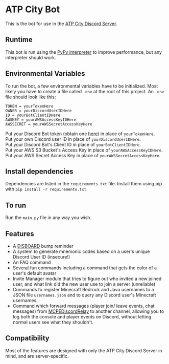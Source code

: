 # ATP City Bot
This is the bot for use in the [ATP City Discord Server](https://discord.atpcity.ga).

## Runtime
This bot is run using the [PyPy interpreter](https://www.pypy.org/) to improve performance, but any interpreter should work.

## Environmental Variables
To run the bot, a few environmental variables have to be initialized. Most likely you have to create a file called `.env` at the root of this project.
An `.env` file should look like this: 

    TOKEN = yourTokenHere
    OWNER = yourDiscordUserIDHere
    ID = yourBotClientIDHere
    AWSKEY = yourAWSAccessKeyIDHere
    AWSSECRET = yourAWSSecretAccessKeyHere

Put your Discord Bot token (obtain one [here](https://www.writebots.com/discord-bot-token/)) in place of `yourTokenHere`.<br/>Put your own Discord user ID in place of `yourDiscordUserIDHere`.<br/>Put your Discord Bot's Client ID in place of `yourBotClientIDHere`.<br/>Put your AWS S3 Bucket's Access Key in place of `yourAWSAccessKeyIDHere`.<br/>Put your AWS Secret Access Key in place of `yourAWSSecretAccessKeyHere`.

## Install dependencies
Dependencies are listed in the `requirements.txt` file. Install them using pip with `pip install -r requirements.txt`.

## To run
Run the `main.py` file in any way you wish.

## Features
- A [DISBOARD](https://disboard.org) bump reminder
- A system to generate mnemonic codes based on a user's unique Discord User ID (insecure!)
- An FAQ command
- Several fun commands including a command that gets the color of a user's default avatar
- Invite Manager module that tries to figure out who invited a new joined user, and what link did the new user use to join a server (unreliable)
- Commands to register Minecraft Bedrock and Java usernames to a JSON file `usernames.json` and to query any Discord user's Minecraft usernames.
- Command which forward messages (player join/ leave events, chat messages) from [MCPEDiscordRelay](https://github.com/nomadjimbob/MCPEDiscordRelay) to another channel, allowing you to log both the console and player events on Discord, without letting normal users see what they shouldn't.

## Compatibility
Most of the features are designed with only the ATP City Discord Server in mind, and are server-specific.